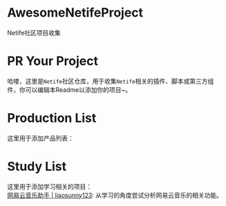 # AwesomeNetifeProject
Netife社区项目收集
# PR Your Project  
哈喽，这里是`Netife`社区仓库，用于收集`Netife`相关的插件、脚本或第三方组件，你可以编辑本Readme以添加你的项目~。  
# Production List  
这里用于添加产品列表：  
# Study List  
这里用于添加学习相关的项目：  
[网易云音乐助手 | liaosunny123](https://github.com/liaosunny123/Music163SongDownload): 从学习的角度尝试分析网易云音乐的相关功能。  
